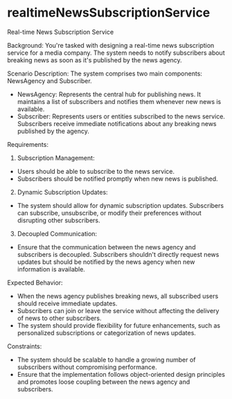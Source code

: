 # realtimeNewsSubscriptionService

Real-time News Subscription Service

Background: You're tasked with designing a real-time news subscription service for a media company. The system needs to notify subscribers about breaking news as soon as it's published by the news agency.

Scenario Description: The system comprises two main components: NewsAgency and Subscriber.
- NewsAgency: Represents the central hub for publishing news. It maintains a list of subscribers and notifies them whenever new news is available.
- Subscriber: Represents users or entities subscribed to the news service. Subscribers receive immediate notifications about any breaking news published by the agency.

Requirements:
1) Subscription Management:
- Users should be able to subscribe to the news service.
- Subscribers should be notified promptly when new news is published.

2) Dynamic Subscription Updates:
- The system should allow for dynamic subscription updates. Subscribers can subscribe, unsubscribe, or modify their preferences without disrupting other subscribers.

3) Decoupled Communication:
- Ensure that the communication between the news agency and subscribers is decoupled. Subscribers shouldn't directly request news updates but should be notified by the news agency when new information is available.

Expected Behavior:
- When the news agency publishes breaking news, all subscribed users should receive immediate updates.
- Subscribers can join or leave the service without affecting the delivery of news to other subscribers.
- The system should provide flexibility for future enhancements, such as personalized subscriptions or categorization of news updates.

Constraints:
- The system should be scalable to handle a growing number of subscribers without compromising performance.
- Ensure that the implementation follows object-oriented design principles and promotes loose coupling between the news agency and subscribers.
